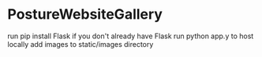 # PostureWebsiteGallery
run pip install Flask if you don't already have Flask
run python app.y to host locally
add images to static/images directory
